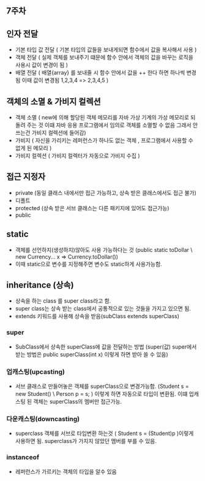 ## 7주차

## 인자 전달

- 기본 타입 값 전달 ( 기본 타입의 값들을 보내게되면 함수에서 값을 복사해서 사용 )
- 객체 전달 ( 실제 객체를 보내주기 떄문에 함수 안에서 객체의 값을 바꾸는 로직을 사용시 값이 변경이 됨 )
- 배열 전달 ( 배열{array} 를 보내줄 시 함수 안에서 값을 ++ 한다 하면 하나씩 변경됨 이때 값이 변경됨 1,2,3,4 => 2,3,4,5 )

## 객체의 소멸 & 가비지 컬렉션

- 객체 소멸 ( new에 의해 할당된 객체 메모리를 자바 가상 기계의 가상 메모리로 되돌려 주는 것 이떄 자바 응용 프로그램에서 임의로 객체를 소멸할 수 없음 그래서 안쓰는건 가비지 컬렉션에 들어감)
- 가비지 ( 자신을 가리키는 레퍼런스가 하나도 없는 객체 , 프로그램에서 사용할 수 없게 된 메모리 )
- 가비지 컬렉션 ( 가비지 컬렉터가 자동으로 가비지 수집 )

## 접근 지정자

- private (동일 클래스 내에서만 접근 가능하고, 상속 받은 클래스에서도 접근 불가)
- 디폴트
- protected (상속 받은 서브 클래스는 다른 패키지에 있어도 접근가능)
- public

## static

- 객체를 선언하지(생성하지)않아도 사용 가능하다는 것 (public static toDollar \ new Currency... x => Currency.toDollar())
- 이때 static으로 변수를 지정해주면 변수도 static하게 사용가능함.

## inheritance (상속)

- 상속을 하는 class 를 super class라고 함.
- super class는 상속 받는 class에서 공통적으로 있는 것들을 가지고 있으면 됨.
- extends 키워드를 사용해 상속을 받음(subClass extends superClass)

### super

- SubClass에서 상속한 superClass에 값을 전달하는 방법 (super(값) super에서 받는 방법은 public superClass(int x) 이렇게 하면 받아 쓸 수 있음)

### 업캐스팅(upcasting)

- 서브 클래스로 만들어놓은 객체를 superClass으로 변경가능함. (Student s = new Student() \ Person p = s; ) 이렇게 하면 자동으로 타입이 변환됨. 이떄 업캐스팅 된 객체는 superClass의 멤버만 접근가능.

### 다운캐스팅(downcasting)

- superclass 객체를 서브로 타입변환 하는것 ( Student s = (Student)p )이렇게 사용하면 됨. superclass가 가지지 않았던 멤버를 부를 수 있음.

### instanceof

- 레퍼런스가 가르키는 객체의 타입을 알수 있음
